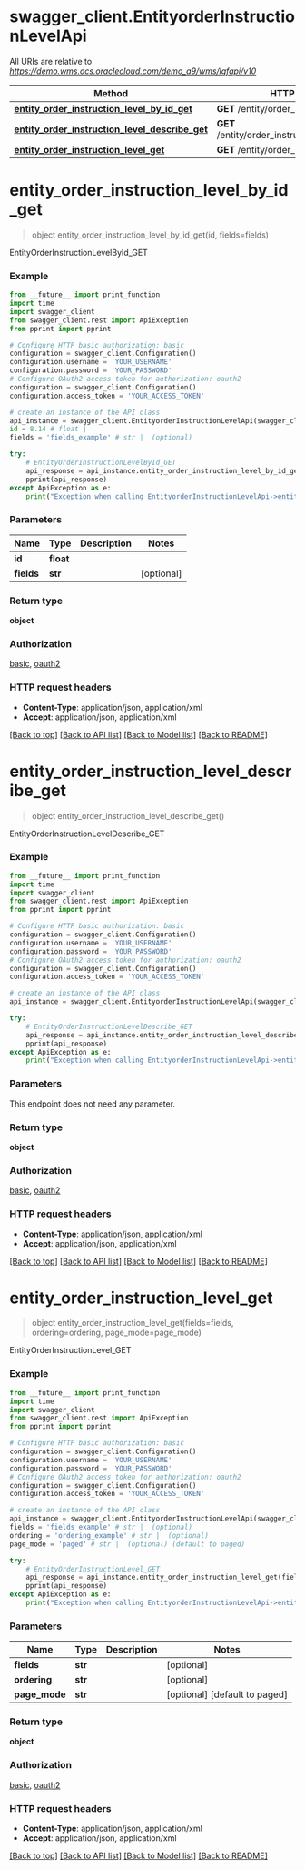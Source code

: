 # swagger_client.EntityorderInstructionLevelApi

All URIs are relative to *https://demo.wms.ocs.oraclecloud.com/demo_a9/wms/lgfapi/v10*

Method | HTTP request | Description
------------- | ------------- | -------------
[**entity_order_instruction_level_by_id_get**](EntityorderInstructionLevelApi.md#entity_order_instruction_level_by_id_get) | **GET** /entity/order_instruction_level/{id} | EntityOrderInstructionLevelById_GET
[**entity_order_instruction_level_describe_get**](EntityorderInstructionLevelApi.md#entity_order_instruction_level_describe_get) | **GET** /entity/order_instruction_level/describe | EntityOrderInstructionLevelDescribe_GET
[**entity_order_instruction_level_get**](EntityorderInstructionLevelApi.md#entity_order_instruction_level_get) | **GET** /entity/order_instruction_level | EntityOrderInstructionLevel_GET


# **entity_order_instruction_level_by_id_get**
> object entity_order_instruction_level_by_id_get(id, fields=fields)

EntityOrderInstructionLevelById_GET



### Example
```python
from __future__ import print_function
import time
import swagger_client
from swagger_client.rest import ApiException
from pprint import pprint

# Configure HTTP basic authorization: basic
configuration = swagger_client.Configuration()
configuration.username = 'YOUR_USERNAME'
configuration.password = 'YOUR_PASSWORD'
# Configure OAuth2 access token for authorization: oauth2
configuration = swagger_client.Configuration()
configuration.access_token = 'YOUR_ACCESS_TOKEN'

# create an instance of the API class
api_instance = swagger_client.EntityorderInstructionLevelApi(swagger_client.ApiClient(configuration))
id = 8.14 # float | 
fields = 'fields_example' # str |  (optional)

try:
    # EntityOrderInstructionLevelById_GET
    api_response = api_instance.entity_order_instruction_level_by_id_get(id, fields=fields)
    pprint(api_response)
except ApiException as e:
    print("Exception when calling EntityorderInstructionLevelApi->entity_order_instruction_level_by_id_get: %s\n" % e)
```

### Parameters

Name | Type | Description  | Notes
------------- | ------------- | ------------- | -------------
 **id** | **float**|  | 
 **fields** | **str**|  | [optional] 

### Return type

**object**

### Authorization

[basic](../README.md#basic), [oauth2](../README.md#oauth2)

### HTTP request headers

 - **Content-Type**: application/json, application/xml
 - **Accept**: application/json, application/xml

[[Back to top]](#) [[Back to API list]](../README.md#documentation-for-api-endpoints) [[Back to Model list]](../README.md#documentation-for-models) [[Back to README]](../README.md)

# **entity_order_instruction_level_describe_get**
> object entity_order_instruction_level_describe_get()

EntityOrderInstructionLevelDescribe_GET



### Example
```python
from __future__ import print_function
import time
import swagger_client
from swagger_client.rest import ApiException
from pprint import pprint

# Configure HTTP basic authorization: basic
configuration = swagger_client.Configuration()
configuration.username = 'YOUR_USERNAME'
configuration.password = 'YOUR_PASSWORD'
# Configure OAuth2 access token for authorization: oauth2
configuration = swagger_client.Configuration()
configuration.access_token = 'YOUR_ACCESS_TOKEN'

# create an instance of the API class
api_instance = swagger_client.EntityorderInstructionLevelApi(swagger_client.ApiClient(configuration))

try:
    # EntityOrderInstructionLevelDescribe_GET
    api_response = api_instance.entity_order_instruction_level_describe_get()
    pprint(api_response)
except ApiException as e:
    print("Exception when calling EntityorderInstructionLevelApi->entity_order_instruction_level_describe_get: %s\n" % e)
```

### Parameters
This endpoint does not need any parameter.

### Return type

**object**

### Authorization

[basic](../README.md#basic), [oauth2](../README.md#oauth2)

### HTTP request headers

 - **Content-Type**: application/json, application/xml
 - **Accept**: application/json, application/xml

[[Back to top]](#) [[Back to API list]](../README.md#documentation-for-api-endpoints) [[Back to Model list]](../README.md#documentation-for-models) [[Back to README]](../README.md)

# **entity_order_instruction_level_get**
> object entity_order_instruction_level_get(fields=fields, ordering=ordering, page_mode=page_mode)

EntityOrderInstructionLevel_GET



### Example
```python
from __future__ import print_function
import time
import swagger_client
from swagger_client.rest import ApiException
from pprint import pprint

# Configure HTTP basic authorization: basic
configuration = swagger_client.Configuration()
configuration.username = 'YOUR_USERNAME'
configuration.password = 'YOUR_PASSWORD'
# Configure OAuth2 access token for authorization: oauth2
configuration = swagger_client.Configuration()
configuration.access_token = 'YOUR_ACCESS_TOKEN'

# create an instance of the API class
api_instance = swagger_client.EntityorderInstructionLevelApi(swagger_client.ApiClient(configuration))
fields = 'fields_example' # str |  (optional)
ordering = 'ordering_example' # str |  (optional)
page_mode = 'paged' # str |  (optional) (default to paged)

try:
    # EntityOrderInstructionLevel_GET
    api_response = api_instance.entity_order_instruction_level_get(fields=fields, ordering=ordering, page_mode=page_mode)
    pprint(api_response)
except ApiException as e:
    print("Exception when calling EntityorderInstructionLevelApi->entity_order_instruction_level_get: %s\n" % e)
```

### Parameters

Name | Type | Description  | Notes
------------- | ------------- | ------------- | -------------
 **fields** | **str**|  | [optional] 
 **ordering** | **str**|  | [optional] 
 **page_mode** | **str**|  | [optional] [default to paged]

### Return type

**object**

### Authorization

[basic](../README.md#basic), [oauth2](../README.md#oauth2)

### HTTP request headers

 - **Content-Type**: application/json, application/xml
 - **Accept**: application/json, application/xml

[[Back to top]](#) [[Back to API list]](../README.md#documentation-for-api-endpoints) [[Back to Model list]](../README.md#documentation-for-models) [[Back to README]](../README.md)

